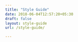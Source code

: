 ```yaml
---
title: "Style Guide"
date: 2018-06-04T12:57:20+05:30
draft: false
layout: style-guide
url: /style-guide/

---
```

